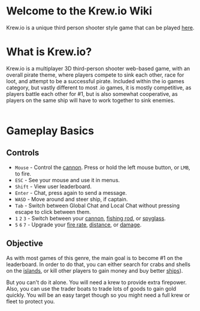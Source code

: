 # Welcome to the Krew.io Wiki
Krew.io is a unique third person shooter style game that can be played [here](https://krew.io).


# What is Krew.io?
Krew.io is a multiplayer 3D third-person shooter web-based game, with an overall pirate theme, where players compete to sink each other, race for loot, and attempt to be a successful pirate. Included within the io games category, but vastly different to most .io games, it is mostly competitive, as players battle each other for #1, but is also somewhat cooperative, as players on the same ship will have to work together to sink enemies.
<br><br>

# Gameplay Basics

## Controls
* `Mouse` -  Control the [cannon](pages/tools/cannon.md). Press or hold the left mouse button, or `LMB`, to fire.
* `ESC` - See your mouse and use it in menus.
* `Shift` - View user leaderboard.
* `Enter` - Chat, press again to send a message.
* `WASD` - Move around and steer ship, if captain.
* `Tab` - Switch between Global Chat and Local Chat without pressing escape to click between them.
* `1` `2` `3` - Switch between your [cannon](pages/tools/cannon.md), [fishing rod](pages/tools/fishingrod.md), or [spyglass](pages/tools/spyglass.md).
* `5` `6` `7` - Upgrade your [fire rate](pages/upgrades/firerate.md), [distance](pages/upgrades/distance.md), or [damage](pages/upgrades/damage.md).

## Objective
As with most games of this genre, the main goal is to become #1 on the leaderboard. In order to do that, you can either search for crabs and shells on the [islands](pages/islands.md), or kill other players to gain money and buy better [ships](/ships.md)).

But you can't do it alone. You will need a krew to provide extra firepower. Also, you can use the trader boats to trade lots of goods to gain gold quickly. You will be an easy target though so you might need a full krew or fleet to protect you. 